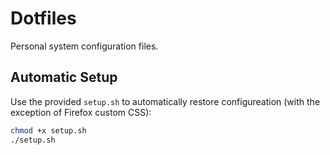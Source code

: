 # Dotfiles

Personal system configuration files.

## Automatic Setup

Use the provided `setup.sh` to automatically restore configureation (with the exception of Firefox custom CSS):

```Bash
chmod +x setup.sh
./setup.sh
```

